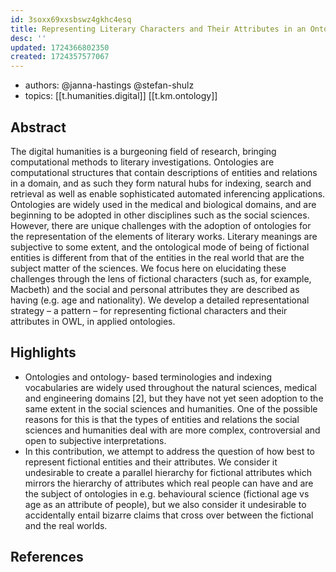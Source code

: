```yaml
---
id: 3soxx69xxsbswz4gkhc4esq
title: Representing Literary Characters and Their Attributes in an Ontology
desc: ''
updated: 1724366802350
created: 1724357577067
---
```


- authors: @janna-hastings @stefan-shulz
- topics: [[t.humanities.digital]] [[t.km.ontology]]

## Abstract

The digital humanities is a burgeoning field of research, bringing computational methods to literary investigations. Ontologies are computational structures that contain descriptions of entities and relations in a domain, and as such they form natural hubs for indexing, search and retrieval as well as enable sophisticated automated inferencing applications. Ontologies are widely used in the medical and biological domains, and are beginning to be adopted in other disciplines such as the social sciences. However, there are unique challenges with the adoption of ontologies for the representation of the elements of literary works. Literary meanings are subjective to some extent, and the ontological mode of being of fictional entities is different from that of the entities in the real world that are the subject matter of the sciences. We focus here on elucidating these challenges through the lens of fictional characters (such as, for example, Macbeth) and the social and personal attributes they are described as having (e.g. age and nationality). We develop a detailed representational strategy – a pattern – for representing fictional characters and their attributes in OWL, in applied ontologies.


## Highlights

- Ontologies and ontology- based terminologies and indexing vocabularies are widely used throughout the natural sciences, medical and engineering domains [2], but they have not yet seen adoption to the same extent in the social sciences and humanities. One of the possible reasons for this is that the types of entities and relations the social sciences and humanities deal with are more complex, controversial and open to subjective interpretations.
- In this contribution, we attempt to address the question of how best to represent fictional entities and their attributes. We consider it undesirable to create a parallel hierarchy for fictional attributes which mirrors the hierarchy of attributes which real people can have and are the subject of ontologies in e.g. behavioural science (fictional age vs age as an attribute of people), but we also consider it undesirable to accidentally entail bizarre claims that cross over between the fictional and the real worlds.

## References

[^8]: [[ar.noctua-literaria-a-computer-aided-approach-for-the-formal-description-of-literary-characters-using-an-ontology]]